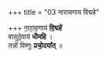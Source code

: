 +++
title = "03 नारायणाय विद्महे"

+++
ना॒रा॒य॒णाय॑ **वि॒द्महे॑**  
वासुदे॒वाय॑ **धीमहि** ।  
तन्नो॑ विष्णुः **प्रचो॒दया᳚त्** ॥